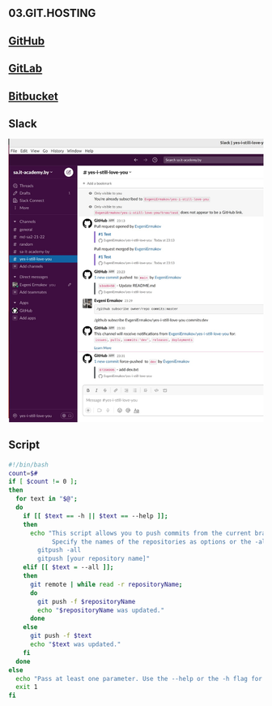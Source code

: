 ## 03.GIT.HOSTING

[GitHub](https://github.com/EvgeniErmakov/yes-i-still-love-you)
-
[GitLab](https://gitlab.com/EvgeniErmakov/yes_i_still_love_you)
-
[Bitbucket](https://bitbucket.org/evgeniermakov/yes-i-still-love-you)
-

## Slack

![slack's notifications](slack.png)

## Script

```bash
#!/bin/bash
count=$#
if [ $count != 0 ]; 
then
  for text in "$@"; 
  do
    if [[ $text == -h || $text == --help ]]; 
    then
      echo "This script allows you to push commits from the current branch of the local repository to remote repositories.
            Specify the names of the repositories as options or the -all flag to push changes to ALL remote repositories.
    	gitpush -all
    	gitpush [your repository name]"
    elif [[ $text = --all ]]; 
    then
      git remote | while read -r repositoryName; 
      do
        git push -f $repositoryName
        echo "$repositoryName was updated."
      done
    else
      git push -f $text
      echo "$text was updated."
    fi
  done
else
  echo "Pass at least one parameter. Use the --help or the -h flag for details."
  exit 1
fi
```
